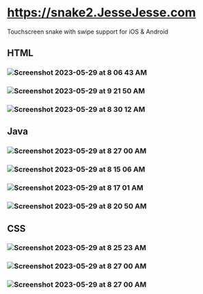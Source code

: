 # https://snake2.JesseJesse.com
Touchscreen snake with swipe support for iOS & Android
## HTML
### ![Screenshot 2023-05-29 at 8 06 43 AM](https://github.com/sudo-self/snake2.JesseJesse.com/assets/119916323/0eea43cb-c16f-4daf-8706-934aa5e1e8ea)
### ![Screenshot 2023-05-29 at 9 21 50 AM](https://github.com/sudo-self/snake2.JesseJesse.com/assets/119916323/0ae76cea-8e91-49ac-aa87-a72e2bca275d)
### ![Screenshot 2023-05-29 at 8 30 12 AM](https://github.com/sudo-self/snake2.JesseJesse.com/assets/119916323/32856239-8c78-4b2f-bd3a-ebe985ae1eb6)
## Java 
### ![Screenshot 2023-05-29 at 8 27 00 AM](https://github.com/sudo-self/snake2.JesseJesse.com/assets/119916323/fa3e8a6c-a2c3-4739-9e18-95bcafd5c515)
### ![Screenshot 2023-05-29 at 8 15 06 AM](https://github.com/sudo-self/snake2.JesseJesse.com/assets/119916323/f3a95e70-fe69-42e2-ada6-6fcab8f5f1f8)
### ![Screenshot 2023-05-29 at 8 17 01 AM](https://github.com/sudo-self/snake2.JesseJesse.com/assets/119916323/4ffc6ca2-c7f6-4add-abe7-0af5fd0f4b85)
### ![Screenshot 2023-05-29 at 8 20 50 AM](https://github.com/sudo-self/snake2.JesseJesse.com/assets/119916323/6592585e-e63b-431b-bb06-c529bbb2bafc)
## CSS
### ![Screenshot 2023-05-29 at 8 25 23 AM](https://github.com/sudo-self/snake2.JesseJesse.com/assets/119916323/728144d9-c6be-4ccc-8478-68b3c74660af)
### ![Screenshot 2023-05-29 at 8 27 00 AM](https://github.com/sudo-self/snake2.JesseJesse.com/assets/119916323/1b95eb3a-008c-4863-b8ef-14cb7ec173b7)
### ![Screenshot 2023-05-29 at 8 27 00 AM](https://github.com/sudo-self/snake2.JesseJesse.com/assets/119916323/2dad98ab-a3bb-4df0-9b6c-c9359037d941)
